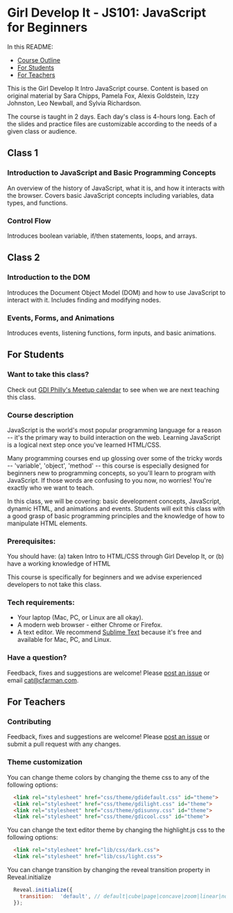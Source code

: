 # Girl Develop It - JS101: JavaScript for Beginners

In this README:

* [Course Outline](#class-1)
* [For Students](#for-students)
* [For Teachers](#for-teachers)

This is the Girl Develop It Intro JavaScript course. Content is based on original material by Sara Chipps, Pamela Fox, Alexis Goldstein, Izzy Johnston, Leo Newball, and Sylvia Richardson.

The course is taught in 2 days. Each day's class is 4-hours long. Each of the slides and practice files are customizable according to the needs of a given class or audience.

## Class 1

### Introduction to JavaScript and Basic Programming Concepts

An overview of the history of JavaScript, what it is, and how it interacts with the browser. Covers basic JavaScript concepts including variables, data types, and functions.

### Control Flow

Introduces boolean variable, if/then statements, loops, and arrays.

## Class 2

### Introduction to the DOM

Introduces the Document Object Model (DOM) and how to use JavaScript to interact with it. Includes finding and modifying nodes.

### Events, Forms, and Animations

Introduces events, listening functions, form inputs, and basic animations.

## For Students

### Want to take this class?

Check out [GDI Philly's Meetup calendar](http://www.meetup.com/Girl-Develop-It-Philadelphia/) to see when we are next teaching this class.

### Course description

JavaScript is the world's most popular programming language for a reason -- it's the primary way to build interaction on the web. Learning JavaScript is a logical next step once you've learned HTML/CSS.

Many programming courses end up glossing over some of the tricky words -- 'variable', 'object', 'method' -- this course is especially designed for beginners new to programming concepts, so you'll learn to program with JavaScript. If those words are confusing to you now, no worries! You're exactly who we want to teach.

In this class, we will be covering: basic development concepts, JavaScript, dynamic HTML, and animations and events. Students will exit this class with a good grasp of basic programming principles and the knowledge of how to manipulate HTML elements.

### Prerequisites:

You should have:
(a) taken Intro to HTML/CSS through Girl Develop It, or
(b) have a working knowledge of HTML

This course is specifically for beginners and we advise experienced developers to not take this class.

### Tech requirements:
 - Your laptop (Mac, PC, or Linux are all okay).
 - A modern web browser - either Chrome or Firefox.
 - A text editor. We recommend [Sublime Text](http://sublimetext.com) because it's free and available for Mac, PC, and Linux.


### Have a question?

Feedback, fixes and suggestions are welcome! Please [post an issue](https://github.com/cfarm/gdi-intro-js/issues) or email cat@cfarman.com.

## For Teachers

### Contributing

Feedback, fixes and suggestions are welcome! Please [post an issue](https://github.com/cfarm/gdi-intro-js/issues) or submit a pull request with any changes.

### Theme customization

You can change theme colors by changing the theme css to any of the following options:
```html
  <link rel="stylesheet" href="css/theme/gdidefault.css" id="theme">
  <link rel="stylesheet" href="css/theme/gdilight.css" id="theme">
  <link rel="stylesheet" href="css/theme/gdisunny.css" id="theme">
  <link rel="stylesheet" href="css/theme/gdicool.css" id="theme">
```
You can change the text editor theme by changing the highlight.js css to the following options:
```html
  <link rel="stylesheet" href="lib/css/dark.css">
  <link rel="stylesheet" href="lib/css/light.css">
```
You can change transition by changing the reveal transition property in Reveal.initialize
```javascript
  Reveal.initialize({
    transition:  'default', // default|cube|page|concave|zoom|linear|none
  });
```